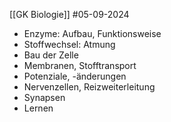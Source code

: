 [[GK Biologie]]
#05-09-2024 

- Enzyme: Aufbau, Funktionsweise
- Stoffwechsel: Atmung
- Bau der Zelle
- Membranen, Stofftransport
- Potenziale, -änderungen
- Nervenzellen, Reizweiterleitung
- Synapsen
- Lernen